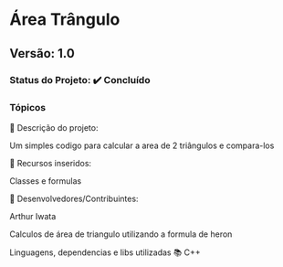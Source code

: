# Área Trângulo
## Versão: 1.0 
### Status do Projeto: ✔️ Concluído 
### Tópicos 
🔹 Descrição do projeto:

Um simples codigo para calcular a area de 2 triângulos e compara-los

🔹 Recursos inseridos:

Classes e formulas

🔹 Desenvolvedores/Contribuintes:

Arthur Iwata

Calculos de área de triangulo utilizando a formula de heron

Linguagens, dependencias e libs utilizadas 📚 C++
